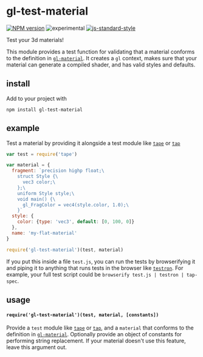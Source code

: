 # gl-test-material

[![NPM version][npm-image]][npm-url]
![experimental][experimental-image]
[![js-standard-style][standard-image]][standard-url]

Test your 3d materials!

This module provides a test function for validating that a material conforms to the definition in [`gl-material`](https://github.com/freeman-lab/gl-material). It creates a `gl` context, makes sure that your material can generate a compiled shader, and has valid styles and defaults.

## install

Add to your project with

```
npm install gl-test-material
```

## example

Test a material by providing it alongside a test module like [`tape`](https://github.com/substack/tape) or [`tap`](https://github.com/tapjs/node-tap)

```javascript
var test = require('tape')

var material = {
  fragment: `precision highp float;\ 
    struct Style {\
      vec3 color;\
    };\
    uniform Style style;\
    void main() {\
      gl_FragColor = vec4(style.color, 1.0);\
    }`
  style: {
    color: {type: 'vec3', default: [0, 100, 0]}
  },
  name: 'my-flat-material'
}

require('gl-test-material')(test, material)
```

If you put this inside a file `test.js`, you can run the tests by browserifying it and piping it to anything that runs tests in the browser like [`testron`](https://github.com/shama/testron). For example, your full test script could be `browserify test.js | testron | tap-spec`.

## usage

#### `require('gl-test-material')(test, material, [constants])`

Provide a `test` module like [`tape`](https://github.com/substack/tape) or [`tap`](https://github.com/tapjs/node-tap), and a `material` that conforms to the definition in [`gl-material`](https://github.com/freeman-lab/gl-material). Optionally provide an object of constants for performing string replacement. If your material doesn't use this feature, leave this argument out.

[npm-image]: https://img.shields.io/badge/npm-v1.0.1-lightgray.svg?style=flat-square
[npm-url]: https://npmjs.org/package/control-panel
[standard-image]: https://img.shields.io/badge/code%20style-standard-lightgray.svg?style=flat-square
[standard-url]: https://github.com/feross/standard
[experimental-image]: https://img.shields.io/badge/stability-experimental-lightgray.svg?style=flat-square